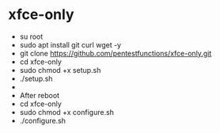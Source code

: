 # xfce-only
- su root
- sudo apt install git curl wget -y
- git clone https://github.com/pentestfunctions/xfce-only.git
- cd xfce-only
- sudo chmod +x setup.sh
- ./setup.sh
- 
- After reboot
- cd xfce-only
- sudo chmod +x configure.sh
- ./configure.sh
